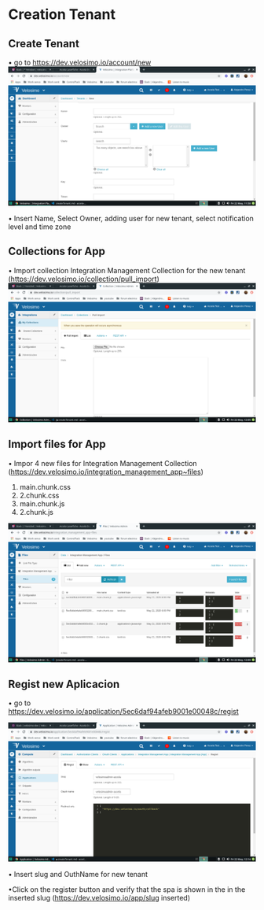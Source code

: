 # Creation Tenant

## Create Tenant

• go to https://dev.velosimo.io/account/new
<img src="photos/insertDataFortenant.png">

• Insert Name, Select Owner, adding user for new tenant, select notification level and time zone

## Collections for App

• Import collection Integration Management Collection for the new tenant (https://dev.velosimo.io/collection/pull_import)
<img src="photos/importCollectionForApp.png">

## Import files for App

• Impor 4 new files for Integration Management Collection (https://dev.velosimo.io/integration_management_app~files)

1.  main.chunk.css
2.  2.chunk.css
3.  main.chunk.js
4.  2.chunk.js

<img src="photos/filesForApp.png">

## Regist new Aplicacion

• go to https://dev.velosimo.io/application/5ec6daf94afeb9001e00048c/regist

<img src="photos/registApplication.png">

• Insert slug and OuthName for new tenant

•Click on the register button and verify that the spa is shown in the in the inserted slug (https://dev.velosimo.io/app/slug inserted)
